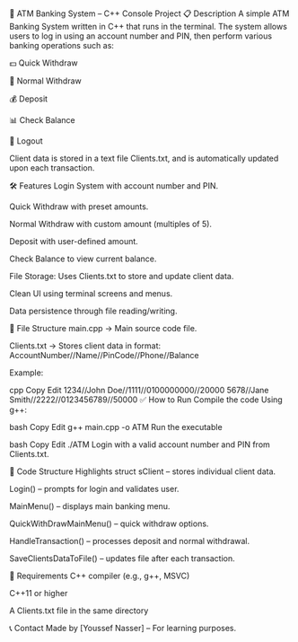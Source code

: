 🏧 ATM Banking System – C++ Console Project
📋 Description
A simple ATM Banking System written in C++ that runs in the terminal.
The system allows users to log in using an account number and PIN, then perform various banking operations such as:

💵 Quick Withdraw

💸 Normal Withdraw

💰 Deposit

📊 Check Balance

🔐 Logout

Client data is stored in a text file Clients.txt, and is automatically updated upon each transaction.

🛠 Features
Login System with account number and PIN.

Quick Withdraw with preset amounts.

Normal Withdraw with custom amount (multiples of 5).

Deposit with user-defined amount.

Check Balance to view current balance.

File Storage: Uses Clients.txt to store and update client data.

Clean UI using terminal screens and menus.

Data persistence through file reading/writing.

📁 File Structure
main.cpp → Main source code file.

Clients.txt → Stores client data in format:
AccountNumber//Name//PinCode//Phone//Balance

Example:

cpp
Copy
Edit
1234//John Doe//1111//0100000000//20000
5678//Jane Smith//2222//0123456789//50000
✅ How to Run
Compile the code
Using g++:

bash
Copy
Edit
g++ main.cpp -o ATM
Run the executable

bash
Copy
Edit
./ATM
Login with a valid account number and PIN from Clients.txt.

🧠 Code Structure Highlights
struct sClient – stores individual client data.

Login() – prompts for login and validates user.

MainMenu() – displays main banking menu.

QuickWithDrawMainMenu() – quick withdraw options.

HandleTransaction() – processes deposit and normal withdrawal.

SaveClientsDataToFile() – updates file after each transaction.

📌 Requirements
C++ compiler (e.g., g++, MSVC)

C++11 or higher

A Clients.txt file in the same directory

📞 Contact
Made by [Youssef Nasser] – For learning purposes.
